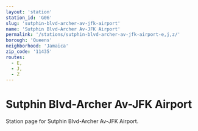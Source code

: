 ```yaml
---
layout: 'station'
station_id: 'G06'
slug: 'sutphin-blvd-archer-av-jfk-airport'
name: 'Sutphin Blvd-Archer Av-JFK Airport'
permalink: '/stations/sutphin-blvd-archer-av-jfk-airport-e,j,z/'
borough: 'Queens'
neighborhood: 'Jamaica'
zip_code: '11435'
routes:
  - E,
  - J,
  - Z
---
```

# Sutphin Blvd-Archer Av-JFK Airport

Station page for Sutphin Blvd-Archer Av-JFK Airport.
